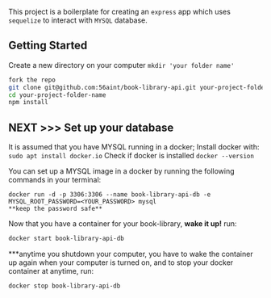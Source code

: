 This project is a boilerplate for creating an `express` app which uses `sequelize` to interact with `MYSQL` database.

## Getting Started
Create a new directory on your computer `mkdir 'your folder name'`
```bash
fork the repo
git clone git@github.com:56aint/book-library-api.git your-project-folder-name
cd your-project-folder-name
npm install
```
## NEXT >>> Set up your database
It is assumed that you have MYSQL running in a docker;
Install docker with: 
```sudo apt install docker.io```
Check  if docker is installed 
```docker --version```

You can set up a MYSQL image in a docker by running the following commands in your terminal:
```
docker run -d -p 3306:3306 --name book-library-api-db -e MYSQL_ROOT_PASSWORD=<YOUR_PASSWORD> mysql
**keep the password safe**
``` 
Now that you have a container for your book-library,
**wake it up!** run:
```bash
docker start book-library-api-db
```
***anytime you shutdown your computer, you have to wake the container up again when your computer is turned on, and to stop your docker container at anytime, run:
```bash
docker stop book-library-api-db
```




